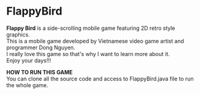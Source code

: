 # FlappyBird
**Flappy Bird** is a side-scrolling mobile game featuring 2D retro style graphics.  <br/>
This is a mobile game developed by Vietnamese video game artist and programmer Dong Nguyen.  <br/>
I really love this game so that's why I want to learn more about it.  <br/>
Enjoy your days!!!

**HOW TO RUN THIS GAME** <br />
You can clone all the source code and access to FlappyBird.java file to run the whole game.
